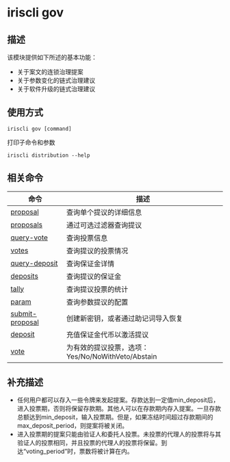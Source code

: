 # iriscli gov

## 描述

该模块提供如下所述的基本功能：

* 关于案文的连锁治理提案
* 关于参数变化的链式治理建议
* 关于软件升级的链式治理建议

## 使用方式

```shell
iriscli gov [command]
```

打印子命令和参数
```
iriscli distribution --help
```

## 相关命令

| 命令                                  | 描述                                                             |
| ------------------------------------- | --------------------------------------------------------------- |
| [proposal](proposal.md)   | 查询单个提议的详细信息                                             |
| [proposals](proposals.md) | 通过可选过滤器查询提议                                             |
| [query-vote](query-vote.md)           | 查询投票信息                                                      |
| [votes](votes.md)         | 查询提议的投票情况                                                 |
| [query-deposit](query-deposit.md)     | 查询保证金详情                                                    |
| [deposits](deposits.md)   | 查询提议的保证金                                                  |
| [tally](tally.md)         | 查询提议投票的统计                                                 |
| [param](param.md)       | 查询参数提议的配置                                                 |                                            |
| [submit-proposal](submit-proposal.md) | 创建新密钥，或者通过助记词导入恢复                                   |
| [deposit](deposit.md)                 | 充值保证金代币以激活提议                                            |
| [vote](vote.md)                       | 为有效的提议投票，选项：Yes/No/NoWithVeto/Abstain                   |

## 补充描述

* 任何用户都可以存入一些令牌来发起提案。存款达到一定值min_deposit后，进入投票期，否则将保留存款期。其他人可以在存款期内存入提案。一旦存款总额达到min_deposit，输入投票期。但是，如果冻结时间超过存款期间的max_deposit_period，则提案将被关闭。
* 进入投票期的提案只能由验证人和委托人投票。未投票的代理人的投票将与其验证人的投票相同，并且投票的代理人的投票将保留。到达“voting_period”时，票数将被计算在内。
